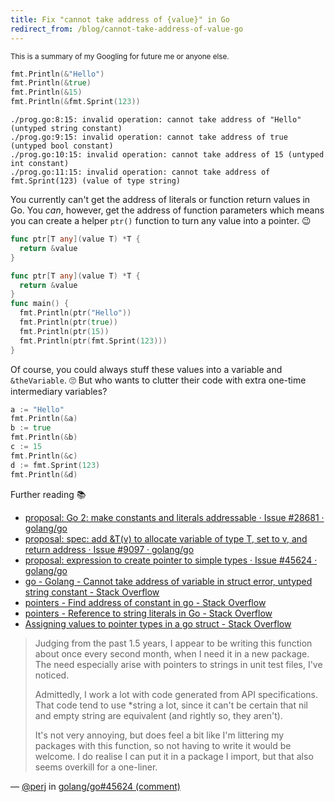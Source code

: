 ```yaml
---
title: Fix "cannot take address of {value}" in Go
redirect_from: /blog/cannot-take-address-of-value-go
---
```


<sup>This is a summary of my Googling for future me or anyone else.</sup>

```go
fmt.Println(&"Hello")
fmt.Println(&true)
fmt.Println(&15)
fmt.Println(&fmt.Sprint(123))
```

```
./prog.go:8:15: invalid operation: cannot take address of "Hello" (untyped string constant)
./prog.go:9:15: invalid operation: cannot take address of true (untyped bool constant)
./prog.go:10:15: invalid operation: cannot take address of 15 (untyped int constant)
./prog.go:11:15: invalid operation: cannot take address of fmt.Sprint(123) (value of type string)
```

You currently can't get the address of literals or function return values in Go. You _can_, however, get the address of function parameters which means you can create a helper `ptr()` function to turn any value into a pointer. 😉

```go
func ptr[T any](value T) *T {
  return &value
}
```

```go
func ptr[T any](value T) *T {
  return &value
}
func main() {
  fmt.Println(ptr("Hello"))
  fmt.Println(ptr(true))
  fmt.Println(ptr(15))
  fmt.Println(ptr(fmt.Sprint(123)))
}
```

Of course, you could always stuff these values into a variable and `&theVariable`. 🙄 But who wants to clutter their code with extra one-time intermediary variables?

```go
a := "Hello"
fmt.Println(&a)
b := true
fmt.Println(&b)
c := 15
fmt.Println(&c)
d := fmt.Sprint(123)
fmt.Println(&d)
```

Further reading 📚

- [proposal: Go 2: make constants and literals addressable · Issue #28681 · golang/go](https://github.com/golang/go/issues/28681)
- [proposal: spec: add &T(v) to allocate variable of type T, set to v, and return address · Issue #9097 · golang/go](https://github.com/golang/go/issues/9097)
- [proposal: expression to create pointer to simple types · Issue #45624 · golang/go](https://github.com/golang/go/issues/45624)
- [go - Golang - Cannot take address of variable in struct error, untyped string constant - Stack Overflow](https://stackoverflow.com/questions/76238601/golang-cannot-take-address-of-variable-in-struct-error-untyped-string-constan)
- [pointers - Find address of constant in go - Stack Overflow](https://stackoverflow.com/questions/35146286/find-address-of-constant-in-go)
- [pointers - Reference to string literals in Go - Stack Overflow](https://stackoverflow.com/questions/11088967/reference-to-string-literals-in-go)
- [Assigning values to pointer types in a go struct - Stack Overflow](https://stackoverflow.com/questions/71012974/assigning-values-to-pointer-types-in-a-go-struct)

> Judging from the past 1.5 years, I appear to be writing this function about once every second month, when I need it in a new package. The need especially arise with pointers to strings in unit test files, I've noticed.
> 
> Admittedly, I work a lot with code generated from API specifications. That code tend to use *string a lot, since it can't be certain that nil and empty string are equivalent (and rightly so, they aren't).
> 
> It's not very annoying, but does feel a bit like I'm littering my packages with this function, so not having to write it would be welcome. I do realise I can put it in a package I import, but that also seems overkill for a one-liner.

&mdash; [@perj](https://github.com/perj) in [golang/go#45624 (comment)](https://github.com/golang/go/issues/45624#issuecomment-1886680316)
